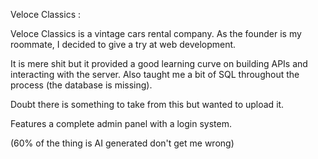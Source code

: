 Veloce Classics : 

Veloce Classics is a vintage cars rental company. 
As the founder is my roommate, I decided to give a try at web development. 

It is mere shit but it provided a good learning curve on building APIs and interacting with the server. 
Also taught me a bit of SQL throughout the process (the database is missing). 

Doubt there is something to take from this but wanted to upload it. 

Features a complete admin panel with a login system.

(60% of the thing is AI generated don't get me wrong) 
